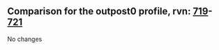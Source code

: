 ## Comparison for the outpost0 profile, rvn: [719](https://github.com/PRO100KatYT/FortniteProfileRevisions/tree/main/profiles/outpost0/719%20outpost0.json)-[721](https://github.com/PRO100KatYT/FortniteProfileRevisions/tree/main/profiles/outpost0/721%20outpost0.json)

No changes

